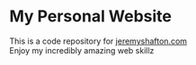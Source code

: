 # My Personal Website
This is a code repository for <a href="http://jeremyshafton.com">jeremyshafton.com</a><br/>
Enjoy my incredibly amazing web skillz
